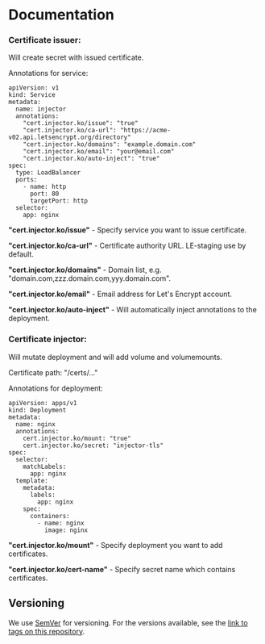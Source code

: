 # Documentation

### Certificate issuer:

Will create secret with issued certificate.

Annotations for service:
```
apiVersion: v1
kind: Service
metadata:
  name: injector
  annotations:
    "cert.injector.ko/issue": "true"
    "cert.injector.ko/ca-url": "https://acme-v02.api.letsencrypt.org/directory"
    "cert.injector.ko/domains": "example.domain.com"
    "cert.injector.ko/email": "your@email.com"
    "cert.injector.ko/auto-inject": "true"
spec:
  type: LoadBalancer
  ports:
    - name: http
      port: 80
      targetPort: http
  selector:
    app: nginx
```

**"cert.injector.ko/issue"** - Specify service you want to issue certificate.

**"cert.injector.ko/ca-url"** - Certificate authority URL. LE-staging use by default.

**"cert.injector.ko/domains"** - Domain list, e.g. "domain.com,zzz.domain.com,yyy.domain.com".

**"cert.injector.ko/email"** - Email address for Let's Encrypt account.

**"cert.injector.ko/auto-inject"** - Will automatically inject annotations to the deployment.

### Certificate injector:

Will mutate deployment and will add volume and volumemounts.

Certificate path: "/certs/..."

Annotations for deployment:
```
apiVersion: apps/v1
kind: Deployment
metadata:
  name: nginx
  annotations:
    cert.injector.ko/mount: "true"
    cert.injector.ko/secret: "injector-tls"
spec:
  selector:
    matchLabels:
      app: nginx
  template:
    metadata:
      labels:
        app: nginx
    spec:
      containers:
        - name: nginx
          image: nginx

```

**"cert.injector.ko/mount"** - Specify deployment you want to add certificates.

**"cert.injector.ko/cert-name"** - Specify secret name which contains certificates.

## Versioning

We use [SemVer](http://semver.org/) for versioning. For the versions available, see the [link to tags on this repository](https://github.com/onmetal/machine-operator/tags).

